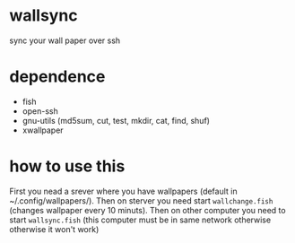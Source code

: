 # wallsync
sync your wall paper over ssh

# dependence
- fish
- open-ssh
- gnu-utils (md5sum, cut, test, mkdir, cat, find, shuf)
- xwallpaper

# how to use this
First you nead a srever where you have wallpapers (default in ~/.config/wallpapers/).
Then on sterver you need start `wallchange.fish` (changes wallpaper every 10 minuts).
Then on other computer you need to start `wallsync.fish` (this computer must be in same network otherwise otherwise it won't work)


